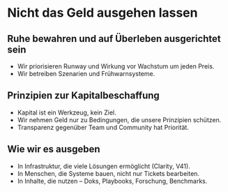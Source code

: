 # Nicht das Geld ausgehen lassen

## Ruhe bewahren und auf Überleben ausgerichtet sein

- Wir priorisieren Runway und Wirkung vor Wachstum um jeden Preis.
- Wir betreiben Szenarien und Frühwarnsysteme.

## Prinzipien zur Kapitalbeschaffung

- Kapital ist ein Werkzeug, kein Ziel.
- Wir nehmen Geld nur zu Bedingungen, die unsere Prinzipien schützen.
- Transparenz gegenüber Team und Community hat Priorität.

## Wie wir es ausgeben

- In Infrastruktur, die viele Lösungen ermöglicht (Clarity, V41).
- In Menschen, die Systeme bauen, nicht nur Tickets bearbeiten.
- In Inhalte, die nutzen – Doks, Playbooks, Forschung, Benchmarks.
